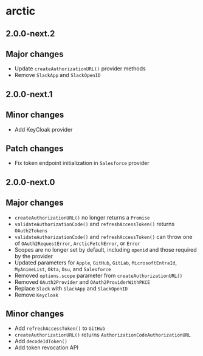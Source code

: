 # arctic

## 2.0.0-next.2

## Major changes

- Update `createAuthorizationURL()` provider methods
- Remove `SlackApp` and `SlackOpenID`

## 2.0.0-next.1

## Minor changes

- Add KeyCloak provider

## Patch changes

- Fix token endpoint initialization in `Salesforce` provider

## 2.0.0-next.0

## Major changes

- `createAuthorizationURL()` no longer returns a `Promise`
- `validateAuthorizationCode()` and `refreshAccessToken()` returns `OAuth2Tokens`
- `validateAuthorizationCode()` and `refreshAccessToken()` can throw one of `OAuth2RequestError`, `ArcticFetchError`, or `Error`
- Scopes are no longer set by default, including `openid` and those required by the provider
- Updated parameters for `Apple`, `GitHub`, `GitLab`, `MicrosoftEntraId`, `MyAnimeList`, `Okta`, `Osu`, and `Salesforce`
- Removed `options.scope` parameter from `createAuthorizationURL()`
- Removed `OAuth2Provider` and `OAuth2ProviderWithPKCE`
- Replace `Slack` with `SlackApp` and `SlackOpenID`
- Remove `Keycloak`

## Minor changes

- Add `refreshAccessToken()` to `GitHub`
- `createAuthorizationURL()` returns `AuthorizationCodeAuthorizationURL`
- Add `decodeIdToken()`
- Add token revocation API
